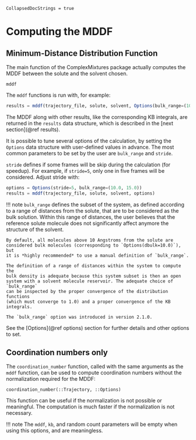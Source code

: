 ```@meta
CollapsedDocStrings = true
```
# Computing the MDDF

## Minimum-Distance Distribution Function

The main function of the ComplexMixtures package actually computes the MDDF between
the solute and the solvent chosen. 

```@docs
mddf
```

The `mddf` functions is run with, for example:

```julia
results = mddf(trajectory_file, solute, solvent, Options(bulk_range=(10.0, 15.0)))  
```

The MDDF along with other results, like the corresponding KB integrals,
are returned in the `results` data structure, which is described in the
[next section](@ref results).

It is possible to tune several options of the calculation, by setting
the `Options` data structure with user-defined values in advance.
The most common parameters to be set by the user are `bulk_range`
and `stride`. 

`stride` defines if some frames will be skip during the calculation (for
speedup). For example, if `stride=5`, only one in five frames will be
considered. Adjust stride with:  

```julia
options = Options(stride=5, bulk_range=(10.0, 15.0))
results = mddf(trajectory_file, solute, solvent, options)
```

!!! note
    `bulk_range` defines the subset of the system, as defined according
    to a range of distances from the solute, that are to be considered
    as the bulk solution. Within this range of distances, the user 
    believes that the reference solute molecule does not
    significantly affect anymore the structure of the solvent. 

    By default, all molecules above 10 Angstroms from the solute are
    considered bulk molecules (corresponding to `Options(dbulk=10.0)`), but
    it is *highly recommended* to use a manual definition of `bulk_range`.

    The definition of a range of distances within the system to compute the
    bulk density is adequate because this system subset is then an open
    system with a solvent molecule reservoir. The adequate choice of `bulk_range`
    can be inspected by the proper convergence of the distribution functions
    (which must converge to 1.0) and a proper convergence of the KB integrals.

    The `bulk_range` option was introduced in version 2.1.0.

See the [Options](@ref options) section for further details and other options
to set.

## Coordination numbers only

The `coordination_number` function, called with the same arguments as the `mddf`
function, can be used to compute coordination numbers without the normalization
required for the MDDF:

```@docs
coordination_number(::Trajectory, ::Options)
```

This function can be useful if the normalization is not possible or meaningful.
The computation is much faster if the normalization is not necessary.

!!! note 
    The `mddf`, `kb`, and random count parameters will be empty when using 
    this options, and are meaningless. 
